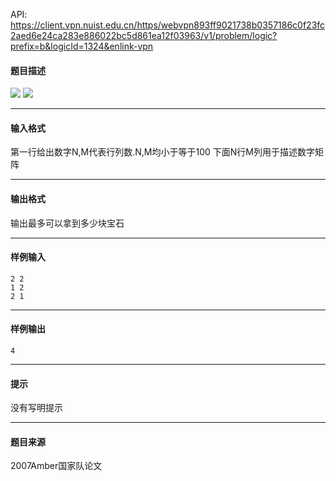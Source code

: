 API: https://client.vpn.nuist.edu.cn/https/webvpn893ff9021738b0357186c0f23fc2aed6e24ca283e886022bc5d861ea12f03963/v1/problem/logic?prefix=b&logicId=1324&enlink-vpn

#### 题目描述

![](../file/1324_0.jpg) ![](../file/1324_1.jpg)

---

#### 输入格式

第一行给出数字N,M代表行列数.N,M均小于等于100 下面N行M列用于描述数字矩阵

---

#### 输出格式

输出最多可以拿到多少块宝石

---

#### 样例输入
```
2 2 
1 2
2 1
```

---

#### 样例输出
```
4
```

---

#### 提示

没有写明提示

---

#### 题目来源

2007Amber国家队论文